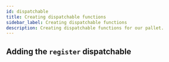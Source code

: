 ```yaml
---
id: dispatchable
title: Creating dispatchable functions
sidebar_label: Creating dispatchable functions
description: Creating dispatchable functions for our pallet.
---
```


## Adding the `register` dispatchable